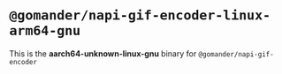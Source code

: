 # `@gomander/napi-gif-encoder-linux-arm64-gnu`

This is the **aarch64-unknown-linux-gnu** binary for `@gomander/napi-gif-encoder`
